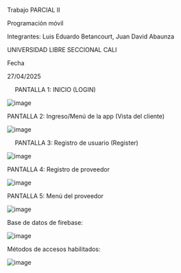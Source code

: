 Trabajo PARCIAL II

Programación móvil


Integrantes: Luis Eduardo Betancourt, Juan David Abaunza


UNIVERSIDAD LIBRE SECCIONAL CALI


Fecha

27/04/2025



 
PANTALLA 1:  INICIO (LOGIN)


![image](https://github.com/user-attachments/assets/f719f5e0-57bc-42f7-85fe-c8c1e5928cf4)

 
PANTALLA 2: Ingreso/Menú de la app (Vista del cliente)

![image](https://github.com/user-attachments/assets/a47470ed-fe95-4d36-a204-7e5e3c1cd54d)

 
PANTALLA 3: Registro de usuario (Register) 

![image](https://github.com/user-attachments/assets/1bcc2863-2fbf-4f91-bf37-49b05254f271)


PANTALLA 4: Registro de proveedor

![image](https://github.com/user-attachments/assets/1037359c-3adf-43b9-8637-96af7b79389f)

 

PANTALLA 5: Menú del proveedor 

![image](https://github.com/user-attachments/assets/b4248814-fb5c-4837-a5a9-56c289231a12)


 
Base de datos de firebase:

![image](https://github.com/user-attachments/assets/7781bf6e-bdf3-48df-81ef-01bf73cb3197)



Métodos de accesos habilitados: 

![image](https://github.com/user-attachments/assets/e9444212-013f-4a76-b4ee-4569b412bd2e)


 
